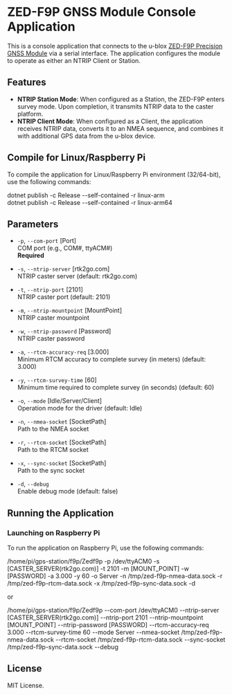 # ZED-F9P GNSS Module Console Application

This is a console application that connects to the u-blox [ZED-F9P Precision GNSS Module](./images/IMG_20201119_194246.jpg) via a serial interface.
The application configures the module to operate as either an NTRIP Client or Station.

## Features
- **NTRIP Station Mode**: When configured as a Station, the ZED-F9P enters survey mode. Upon completion, it transmits NTRIP data to the caster platform.
- **NTRIP Client Mode**: When configured as a Client, the application receives NTRIP data, converts it to an NMEA sequence, and combines it with additional GPS data from the u-blox device.

## Compile for Linux/Raspberry Pi
To compile the application for Linux/Raspberry Pi environment (32/64-bit), use the following commands:

dotnet publish -c Release --self-contained -r linux-arm  
dotnet publish -c Release --self-contained -r linux-arm64  

## Parameters

- `-p`, `--com-port` [Port]  
  COM port (e.g., COM#, ttyACM#)  
  **Required**

- `-s`, `--ntrip-server` [rtk2go.com]  
  NTRIP caster server (default: rtk2go.com)

- `-t`, `--ntrip-port` [2101]  
  NTRIP caster port (default: 2101)

- `-m`, `--ntrip-mountpoint` [MountPoint]  
  NTRIP caster mountpoint

- `-w`, `--ntrip-password` [Password]  
  NTRIP caster password

- `-a`, `--rtcm-accuracy-req` [3.000]  
  Minimum RTCM accuracy to complete survey (in meters) (default: 3.000)

- `-y`, `--rtcm-survey-time` [60]  
  Minimum time required to complete survey (in seconds) (default: 60)

- `-o`, `--mode` [Idle/Server/Client]  
  Operation mode for the driver (default: Idle)

- `-n`, `--nmea-socket` [SocketPath]  
  Path to the NMEA socket

- `-r`, `--rtcm-socket` [SocketPath]  
  Path to the RTCM socket

- `-x`, `--sync-socket` [SocketPath]  
  Path to the sync socket

- `-d`, `--debug`  
  Enable debug mode (default: false)

## Running the Application

### Launching on Raspberry Pi
To run the application on Raspberry Pi, use the following commands:

/home/pi/gps-station/f9p/Zedf9p -p /dev/ttyACM0 -s [CASTER_SERVER(rtk2go.com)] -t 2101 -m [MOUNT_POINT] -w [PASSWORD] -a 3.000 -y 60 -o Server -n /tmp/zed-f9p-nmea-data.sock -r /tmp/zed-f9p-rtcm-data.sock -x /tmp/zed-f9p-sync-data.sock -d  

or  

/home/pi/gps-station/f9p/Zedf9p --com-port /dev/ttyACM0 --ntrip-server [CASTER_SERVER(rtk2go.com)] --ntrip-port 2101 --ntrip-mountpoint [MOUNT_POINT] --ntrip-password [PASSWORD] --rtcm-accuracy-req 3.000 --rtcm-survey-time 60 --mode Server --nmea-socket /tmp/zed-f9p-nmea-data.sock --rtcm-socket /tmp/zed-f9p-rtcm-data.sock --sync-socket /tmp/zed-f9p-sync-data.sock --debug  

## License
MIT License.